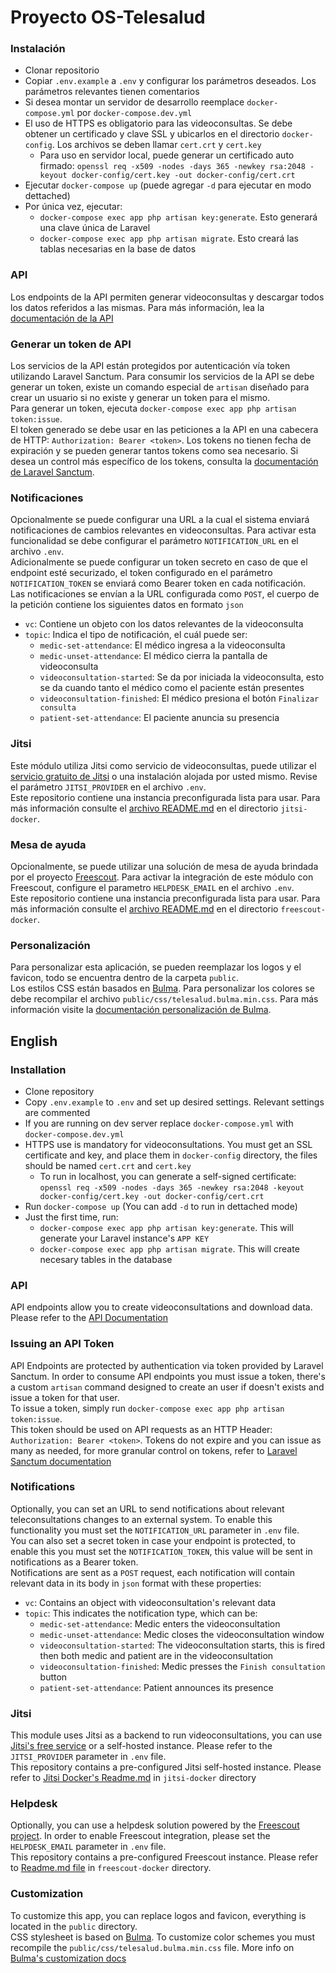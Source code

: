 # Proyecto OS-Telesalud

### Instalación
* Clonar repositorio
* Copiar `.env.example` a `.env` y configurar los parámetros deseados. Los parámetros relevantes tienen comentarios
* Si desea montar un servidor de desarrollo reemplace `docker-compose.yml` por `docker-compose.dev.yml`
* El uso de HTTPS es obligatorio para las videoconsultas. Se debe obtener un certificado y clave SSL y ubicarlos en el directorio `docker-config`. Los archivos se deben llamar `cert.crt` y `cert.key`
  * Para uso en servidor local, puede generar un certificado auto firmado: `openssl req -x509 -nodes -days 365 -newkey rsa:2048 -keyout docker-config/cert.key -out docker-config/cert.crt`
* Ejecutar `docker-compose up` (puede agregar `-d` para ejecutar en modo dettached)
* Por única vez, ejecutar:
  * `docker-compose exec app php artisan key:generate`. Esto generará una clave única de Laravel
  * `docker-compose exec app php artisan migrate`. Esto creará las tablas necesarias en la base de datos

### API
Los endpoints de la API permiten generar videoconsultas y descargar todos los datos referidos a las mismas. Para más información, lea la [documentación de la API](https://documenter.getpostman.com/view/2176254/2s847HPYG1)

### Generar un token de API
Los servicios de la API están protegidos por autenticación vía token utilizando Laravel Sanctum.
Para consumir los servicios de la API se debe generar un token, existe un comando especial de `artisan` diseñado para crear un usuario si no existe y generar un token para el mismo.  
Para generar un token, ejecuta `docker-compose exec app php artisan token:issue`.  
El token generado se debe usar en las peticiones a la API en una cabecera de HTTP: `Authorization: Bearer <token>`. Los tokens no tienen fecha de expiración y se pueden generar tantos tokens como sea necesario. Si desea un control más específico de los tokens, consulta la [documentación de Laravel Sanctum](https://laravel.com/docs/9.x/sanctum).

### Notificaciones
Opcionalmente se puede configurar una URL a la cual el sistema enviará notificaciones de cambios relevantes en videoconsultas. Para activar esta funcionalidad se debe configurar el parámetro `NOTIFICATION_URL` en el archivo `.env`.   
Adicionalmente se puede configurar un token secreto en caso de que el endpoint esté securizado, el token configurado en el parámetro `NOTIFICATION_TOKEN` se enviará como Bearer token en cada notificación.  
Las notificaciones se envían a la URL configurada como `POST`, el cuerpo de la petición contiene los siguientes datos en formato `json`
* `vc`: Contiene un objeto con los datos relevantes de la videoconsulta
* `topic`: Indica el tipo de notificación, el cuál puede ser:
  * `medic-set-attendance`: El médico ingresa a la videoconsulta
  * `medic-unset-attendance`: El médico cierra la pantalla de videoconsulta
  * `videoconsultation-started`: Se da por iniciada la videoconsulta, esto se da cuando tanto el médico como el paciente están presentes
  * `videoconsultation-finished`: El médico presiona el botón `Finalizar consulta`
  * `patient-set-attendance`: El paciente anuncia su presencia

### Jitsi
Este módulo utiliza Jitsi como servicio de videoconsultas, puede utilizar el [servicio gratuito de Jitsi](https://meet.jit.si/) o una instalación alojada por usted mismo. Revise el parámetro `JITSI_PROVIDER` en el archivo `.env`.   
Este repositorio contiene una instancia preconfigurada lista para usar. Para más información consulte el [archivo README.md](jitsi-docker/README.md) en el directorio `jitsi-docker`.

### Mesa de ayuda
Opcionalmente, se puede utilizar una solución de mesa de ayuda brindada por el proyecto [Freescout](https://freescout.net/). Para activar la integración de este módulo con Freescout, configure el parametro `HELPDESK_EMAIL` en el archivo `.env`.  
Este repositorio contiene una instancia preconfigurada lista para usar. Para más información consulte el [archivo README.md](freescout-docker/README.md) en el directorio `freescout-docker`.

### Personalización
Para personalizar esta aplicación, se pueden reemplazar los logos y el favicon, todo se encuentra dentro de la carpeta `public`.   
Los estilos CSS están basados en [Bulma](https://bulma.io/). Para personalizar los colores se debe recompilar el archivo `public/css/telesalud.bulma.min.css`. Para más información visite la [documentación personalización de Bulma](https://bulma.io/documentation/customize/).

## English

### Installation
* Clone repository
* Copy `.env.example` to `.env` and set up desired settings. Relevant settings are commented
* If you are running on dev server replace `docker-compose.yml` with `docker-compose.dev.yml`
* HTTPS use is mandatory for videoconsultations. You must get an SSL certificate and key, and place them in `docker-config` directory, the files should be named `cert.crt` and `cert.key`
  * To run in localhost, you can generate a self-signed certificate: `openssl req -x509 -nodes -days 365 -newkey rsa:2048 -keyout docker-config/cert.key -out docker-config/cert.crt`
* Run `docker-compose up` (You can add `-d` to run in dettached mode)
* Just the first time, run:
  * `docker-compose exec app php artisan key:generate`. This will generate your Laravel instance's `APP KEY`
  * `docker-compose exec app php artisan migrate`. This will create necesary tables in the database

### API
API endpoints allow you to create videoconsultations and download data. Please refer to the [API Documentation](https://documenter.getpostman.com/view/2176254/2s847HPYG1)

### Issuing an API Token
API Endpoints are protected by authentication via token provided by Laravel Sanctum.
In order to consume API endpoints you must issue a token, there's a custom `artisan` command designed to create an user if doesn't exists and issue a token for that user.  
To issue a token, simply run `docker-compose exec app php artisan token:issue`.  
This token should be used on API requests as an HTTP Header: `Authorization: Bearer <token>`. Tokens do not expire and you can issue as many as needed, for more granular control on tokens, refer to [Laravel Sanctum documentation](https://laravel.com/docs/9.x/sanctum)

### Notifications
Optionally, you can set an URL to send notifications about relevant teleconsultations changes to an external system. To enable this functionality you must set the `NOTIFICATION_URL` parameter in `.env` file.  
You can also set a secret token in case your endpoint is protected, to enable this you must set the `NOTIFICATION_TOKEN`, this value will be sent in notifications as a Bearer token.  
Notifications are sent as a `POST` request, each notification will contain relevant data in its body in `json` format with these properties:
* `vc`: Contains an object with videoconsultation's relevant data
* `topic`: This indicates the notification type, which can be:
  * `medic-set-attendance`: Medic enters the videoconsultation
  * `medic-unset-attendance`: Medic closes the videoconsultation window
  * `videoconsultation-started`: The videoconsultation starts, this is fired then both medic and patient are in the videoconsultation
  * `videoconsultation-finished`: Medic presses the `Finish consultation` button
  * `patient-set-attendance`: Patient announces its presence

### Jitsi
This module uses Jitsi as a backend to run videoconsultations, you can use [Jitsi's free service](https://meet.jit.si/) or a self-hosted instance. Please refer to the `JITSI_PROVIDER` parameter in `.env` file.   
This repository contains a pre-configured Jitsi self-hosted instance. Please refer to [Jitsi Docker's Readme.md](jitsi-docker/README.md) in `jitsi-docker` directory

### Helpdesk
Optionally, you can use a helpdesk solution powered by the [Freescout project](https://freescout.net/). In order to enable Freescout integration, please set the `HELPDESK_EMAIL` parameter in `.env` file.  
This repository contains a pre-configured Freescout instance. Please refer to [Readme.md file](jitsi-docker/README.md) in `freescout-docker` directory.

### Customization
To customize this app, you can replace logos and favicon, everything is located in the `public` directory.   
CSS stylesheet is based on [Bulma](https://bulma.io/). To customize color schemes you must recompile the `public/css/telesalud.bulma.min.css` file. More info on [Bulma's customization docs](https://bulma.io/documentation/customize/)
